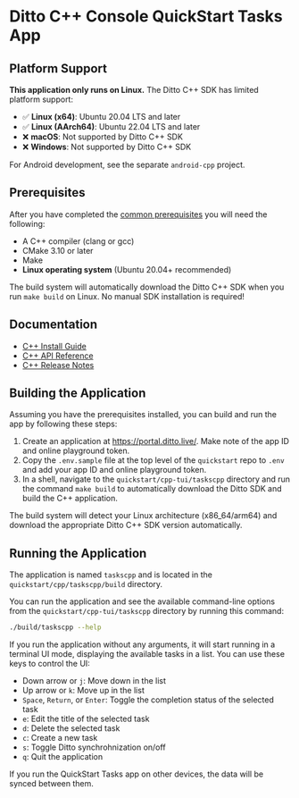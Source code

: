 # Ditto C++ Console QuickStart Tasks App

## Platform Support

**This application only runs on Linux.** The Ditto C++ SDK has limited platform support:

- ✅ **Linux (x64)**: Ubuntu 20.04 LTS and later
- ✅ **Linux (AArch64)**: Ubuntu 22.04 LTS and later  
- ❌ **macOS**: Not supported by Ditto C++ SDK
- ❌ **Windows**: Not supported by Ditto C++ SDK

For Android development, see the separate `android-cpp` project.

## Prerequisites

After you have completed the [common prerequisites] you will need the following:

- A C++ compiler (clang or gcc)
- CMake 3.10 or later
- Make
- **Linux operating system** (Ubuntu 20.04+ recommended)

The build system will automatically download the Ditto C++ SDK when you run `make build` on Linux. No manual SDK installation is required!

## Documentation

- [C++ Install Guide](https://docs.ditto.live/install-guides/cpp)
- [C++ API Reference](https://software.ditto.live/cpp/Ditto/4.11.0/api-reference/)
- [C++ Release Notes](https://docs.ditto.live/release-notes/cpp)

[common prerequisites]: https://github.com/getditto/quickstart#common-prerequisites

## Building the Application

Assuming you have the prerequisites installed, you can build and run the app by following these steps:

1. Create an application at <https://portal.ditto.live/>.  Make note of the app ID and online playground token.
2. Copy the `.env.sample` file at the top level of the `quickstart` repo to `.env` and add your app ID and online playground token.
3. In a shell, navigate to the `quickstart/cpp-tui/taskscpp` directory and run the command `make build` to automatically download the Ditto SDK and build the C++ application.

The build system will detect your Linux architecture (x86_64/arm64) and download the appropriate Ditto C++ SDK version automatically.

## Running the Application

The application is named `taskscpp` and is located in the `quickstart/cpp/taskscpp/build` directory.

You can run the application and see the available command-line options from the
`quickstart/cpp-tui/taskscpp` directory by running this command:

```sh
./build/taskscpp --help
```

If you run the application without any arguments, it will start running in a
terminal UI mode, displaying the available tasks in a list.  You can use these
keys to control the UI:

- Down arrow or `j`: Move down in the list
- Up arrow or `k`: Move up in the list
- `Space`, `Return`, or `Enter`: Toggle the completion status of the selected task
- `e`: Edit the title of the selected task
- `d`: Delete the selected task
- `c`: Create a new task
- `s`: Toggle Ditto synchrohnization on/off
- `q`: Quit the application

If you run the QuickStart Tasks app on other devices, the data will be synced
between them.
